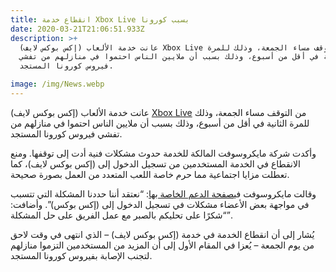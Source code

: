 ```yaml
---
title: انقطاع خدمة Xbox Live بسبب كورونا
date: 2020-03-21T21:06:51.933Z
description: >+
  عانت خدمة الألعاب (إكس بوكس لايف) Xbox Live من التوقف مساء الجمعة، وذلك للمرة
  الثانية في أقل من أسبوع، وذلك بسبب أن ملايين الناس احتموا في منازلهم من تفشي
  فيروس كورونا المستجد.

image: /img/News.webp
---
```

<!--StartFragment-->

عانت خدمة الألعاب (إكس بوكس لايف) [Xbox Live](https://aragate.me/) من التوقف مساء الجمعة، وذلك للمرة الثانية في أقل من أسبوع، وذلك بسبب أن ملايين الناس احتموا في منازلهم من تفشي فيروس كورونا المستجد.

وأكدت شركة مايكروسوفت المالكة للخدمة حدوث مشكلات فنية أدت إلى توقفها. ومنع الانقطاع في الخدمة المستخدمين من تسجيل الدخول إلى (إكس بوكس لايف)، كما تعطلت مزايا اجتماعية مما حرم خاصة اللعب المتعدد من العمل بصورة صحيحة.

وقالت مايكروسوفت في[صفحة الدعم الخاصة بها](https://beta.support.xbox.com/xbox-live-status): “نعتقد أننا حددنا المشكلة التي تتسبب في مواجهة بعض الأعضاء مشكلات في تسجيل الدخول إلى (إكس بوكس)”. وأضافت: “شكرًا على تحليكم بالصبر مع عمل الفريق على حل المشكلة”.

يُشار إلى أن انقطاع الخدمة في خدمة (إكس بوكس لايف) – الذي انتهى في وقت لاحق من يوم الجمعة – يُعزا في المقام الأول إلى أن المزيد من المستخدمين التزموا منازلهم لتجنب الإصابة بفيروس كورونا المستجد.

<!--EndFragment-->